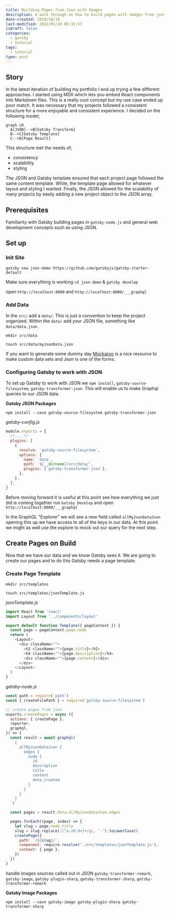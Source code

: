 ```yaml
---
title: Building Pages from Json with Images
description: A walk through on how to build pages with images from json data
date-created: 2020/10/19
last-modified: 2022/01/29 09:31:57
isdraft: false
categories:
  - gatsby
  - tutorial
tags:
  - tutorial
type: post
---
```


## Story

In the latest iteration of building my portfolio I end up trying a few different approaches. I started using MDX which lets you embed React components into Markdown files. This is a really cool concept but my use case ended up poor match. It was necessary that my projects followed a consistent structure for a more enjoyable and consistent experience. I decided on the following model;

```mermaid
graph LR
  A[JSON]-->B[Gatsby Transform]
  B-->C[Gatsby Template]
  C-->D[Page Result]

```

This structure met the needs of;

- consistency
- scalability
- styling

The JSON and Gatsby template ensured that each project page followed the same content template. While, the template page allowed for whatever layout and styling I wanted. Finally, the JSON allowed for the scalability of many projects by easily adding a new project object to the JSON array.

## Prerequisites

Familiarity with Gatsby building pages in `gatsby-node.js` and general web development concepts such as using JSON.

## Set up

### Init Site

```shell
gatsby new json-demo https://github.com/gatsbyjs/gatsby-starter-default
```

Make sure everything is working `cd json-demo` & `gatsby develop`

open `http://localhost:8000` and `http://localhost:8000/___graphql`

### Add Data

In the `src/` add a `data/`. This is just a convention to keep the project organized. Within the `data/` add your JSON file, something like `data/data.json`.

```shell
mkdir src/data
```

```shell
touch src/data/myJsonData.json
```

If you want to generate some dummy day [Mockaroo](https://www.mockaroo.com/) is a nice resource to make custom data sets and Json is one of the forms.

### Configuring Gatsby to work with JSON

To set up Gatsby to work with JSON we `npm install`, `gatsby-source-filesystem`, `gatsby-transformer-json`. This will enable us to make Graphql queries to our JSON data.

**Gatsby JSON Packages**

```shell
npm install --save gatsby-source-filesystem gatsby-transformer-json
```

_gatsby-config.js_

```javascript
module.exports = {
  /*....*/
  plugins: [
    {
      resolve: `gatsby-source-filesystem`,
      options: {
        name: `data`,
        path: `${__dirname}/src/data/`,
        plugins: [`gatsby-transformer-json`],
      },
    },
  ],
}
```

Before moving forward it is useful at this point see how everything we just did is coming together run `Gatsby Develop` and open `http://localhost:8000/___graphql`

In the GraphQL "Explorer" we will see a new field called `allMyJsonDataJson` opening this up we have access to all of the keys in our data. At this point we might as well use the explore to mock out our query for the next step.

## Create Pages on Build

Now that we have our data and we know Gatsby sees it. We are going to create our pages and to do this Gatsby needs a page template.

### Create Page Template

```shell
mkdir src/templates
```

```shell
touch src/templates/jsonTemplate.js
```

_jsonTemplate.js_

```javascript
import React from 'react'
import Layout from '../components/layout'

export default function Template({ pageContext }) {
  const page = pageContext.page.node
  return (
    <Layout>
      <div className="">
        <h2 className="">{page.title}</h2>
        <h4 className="">{page.description}</h4>
        <div className="">{page.content}</div>
      </div>
    </Layout>
  )
}
```

_gatsby-node.js_

```javascript
const path = require(`path`)
const { createFilePath } = require(`gatsby-source-filesystem`)

// create pages from json
exports.createPages = async ({
  actions: { createPage },
  reporter,
  graphql,
}) => {
  const result = await graphql(`
    {
      allMyJsonDataJson {
        edges {
          node {
            id
            description
            title
            content
            date_created
          }
        }
      }
    }
  `)

  const pages = result.data.allMyJsonDataJson.edges

  pages.forEach((page, index) => {
    let slug = page.node.title
    slug = slug.replace(/[^a-z0-9+]+/gi, '-').toLowerCase()
    createPage({
      path: `/${slug}/`,
      component: require.resolve('./src/templates/jsonTemplate.js'),
      context: { page },
    })
  })
}
```

handle images sources called out in JSON `gatsby-transformer-remark`, `gatsby-image`, `gatsby-plugin-sharp`, `gatsby-transformer-sharp`, `gatsby-transformer-remark`

**Gatsby Image Packages**

```shell
npm install --save gatsby-image gatsby-plugin-sharp gatsby-transformer-sharp
```
